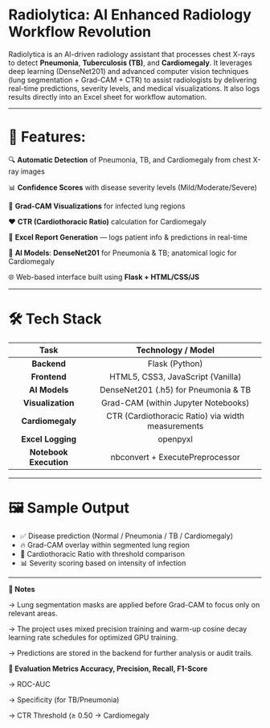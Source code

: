 # Radiolytica: AI Enhanced Radiology Workflow Revolution

Radiolytica is an AI-driven radiology assistant that processes chest X-rays to detect **Pneumonia**, **Tuberculosis (TB)**, and **Cardiomegaly**. It leverages deep learning (DenseNet201) and advanced computer vision techniques (lung segmentation + Grad-CAM + CTR) to assist radiologists by delivering real-time predictions, severity levels, and medical visualizations. It also logs results directly into an Excel sheet for workflow automation.

---
 
# 🚀 Features:

 🔍 **Automatic Detection** of Pneumonia, TB, and Cardiomegaly from chest X-ray images

 📊 **Confidence Scores** with disease severity levels (Mild/Moderate/Severe)

 📸 **Grad-CAM Visualizations** for infected lung regions

 ❤️ **CTR (Cardiothoracic Ratio)** calculation for Cardiomegaly

 📁 **Excel Report Generation** — logs patient info & predictions in real-time

 🧠 **AI Models**: **DenseNet201** for Pneumonia & TB; anatomical logic for Cardiomegaly

 🌐 Web-based interface built using **Flask + HTML/CSS/JS**

---

# 🛠️ Tech Stack

| Task | Technology / Model |
|:-------------:|:--------------:|
| **Backend**    | Flask (Python) |
| **Frontend** | HTML5, CSS3, JavaScript (Vanilla) |
| **AI Models** | DenseNet201 (.h5) for Pneumonia & TB |
| **Visualization** | Grad-CAM (within Jupyter Notebooks) |
| **Cardiomegaly** | CTR (Cardiothoracic Ratio) via width measurements |
| **Excel Logging** | openpyxl |
| **Notebook Execution** | nbconvert + ExecutePreprocessor |

---

# 🖼 Sample Output

- ✅ Disease prediction (Normal / Pneumonia / TB / Cardiomegaly)
- 🔥 Grad-CAM overlay within segmented lung region
- 🧮 Cardiothoracic Ratio with threshold comparison
- 📊 Severity scoring based on intensity of infection

---

**📌 Notes**

-> Lung segmentation masks are applied before Grad-CAM to focus only on relevant areas.

-> The project uses mixed precision training and warm-up cosine decay learning rate schedules for optimized GPU training.

-> Predictions are stored in the backend for further analysis or audit trails.

**🧪 Evaluation Metrics Accuracy, Precision, Recall, F1-Score**

-> ROC-AUC

-> Specificity (for TB/Pneumonia)

-> CTR Threshold (≥ 0.50 → Cardiomegaly
